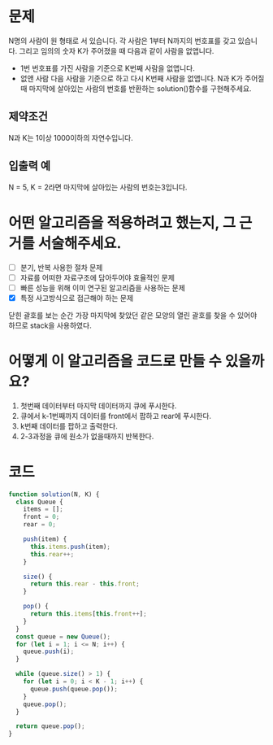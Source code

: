 # 문제

N명의 사람이 원 형태로 서 있습니다. 각 사람은 1부터 N까지의 번호표를 갖고 있습니다. 그리고 임의의 숫자 K가 주어졌을 때 다음과 같이 사람을 없앱니다.

- 1번 번호표를 가진 사람을 기준으로 K번째 사람을 없앱니다.
- 없앤 사람 다음 사람을 기준으로 하고 다시 K번째 사람을 없앱니다.
  N과 K가 주어질 때 마지막에 살아있는 사람의 번호를 반환하는 solution()함수를 구현해주세요.

## 제약조건

N과 K는 1이상 1000이하의 자연수입니다.

## 입출력 예

N = 5, K = 2라면 마지막에 살아있는 사람의 번호는3입니다.

# 어떤 알고리즘을 적용하려고 했는지, 그 근거를 서술해주세요.

- [ ] 분기, 반복 사용한 절차 문제
- [ ] 자료를 어떠한 자료구조에 담아두어야 효율적인 문제
- [ ] 빠른 성능을 위해 이미 연구된 알고리즘을 사용하는 문제
- [x] 특정 사고방식으로 접근해야 하는 문제

닫힌 괄호를 보는 순간 가장 마지막에 찾았던 같은 모양의 열린 괄호를 찾을 수 있어야 하므로 stack을 사용하였다.

# 어떻게 이 알고리즘을 코드로 만들 수 있을까요?

1. 첫번째 데이터부터 마지막 데이터까지 큐에 푸시한다.
2. 큐에서 k-1번째까지 데이터를 front에서 팝하고 rear에 푸시한다.
3. k번째 데이터를 팝하고 출력한다.
4. 2-3과정을 큐에 원소가 없을때까지 반복한다.

# 코드

```js
function solution(N, K) {
  class Queue {
    items = [];
    front = 0;
    rear = 0;

    push(item) {
      this.items.push(item);
      this.rear++;
    }

    size() {
      return this.rear - this.front;
    }

    pop() {
      return this.items[this.front++];
    }
  }
  const queue = new Queue();
  for (let i = 1; i <= N; i++) {
    queue.push(i);
  }

  while (queue.size() > 1) {
    for (let i = 0; i < K - 1; i++) {
      queue.push(queue.pop());
    }
    queue.pop();
  }

  return queue.pop();
}
```
